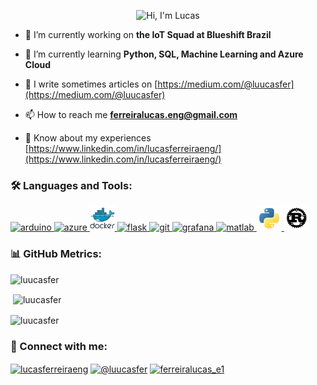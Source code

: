 <p align="center">
  <img src="https://github.com/luucasfer/luucasfer/raw/main/assets/header-github.gif" alt="Hi, I'm Lucas">
</p>

<!--
How to make the bio gif ?
💜 Thanks to [matyo91](https://github.com/matyo91)
I made my with https://codesandbox.io/s/github-profile-2ijk7
Then i recorded my screen to gif on Mac with Quicktime  and save result to [assets/github.mov](assets/github.mov)
This [GIF converter](https://ezgif.com/video-to-gif) help me to create a dedicated command that convert MOV to GIF.
Then i save result to [assets/github.gif](assets/github.gif)
-->


- 🔭 I’m currently working on **the IoT Squad at Blueshift Brazil**

- 🌱 I’m currently learning **Python, SQL, Machine Learning and Azure Cloud**

- 📝 I write sometimes articles on [https://medium.com/@luucasfer](https://medium.com/@luucasfer)

- 📫 How to reach me **ferreiralucas.eng@gmail.com**

- 📄 Know about my experiences [https://www.linkedin.com/in/lucasferreiraeng/](https://www.linkedin.com/in/lucasferreiraeng/)



<h3 align="left"> 🛠 Languages and Tools:</h3>
<p align="left"> <a href="https://www.arduino.cc/" target="_blank" rel="noreferrer"> <img src="https://cdn.worldvectorlogo.com/logos/arduino-1.svg" alt="arduino" width="40" height="40"/> </a> <a href="https://azure.microsoft.com/en-in/" target="_blank" rel="noreferrer"> <img src="https://www.vectorlogo.zone/logos/microsoft_azure/microsoft_azure-icon.svg" alt="azure" width="40" height="40"/> </a> <a href="https://www.docker.com/" target="_blank" rel="noreferrer"> <img src="https://raw.githubusercontent.com/devicons/devicon/master/icons/docker/docker-original-wordmark.svg" alt="docker" width="40" height="40"/> </a> <a href="https://flask.palletsprojects.com/" target="_blank" rel="noreferrer"> <img src="https://www.vectorlogo.zone/logos/pocoo_flask/pocoo_flask-icon.svg" alt="flask" width="40" height="40"/> </a> <a href="https://git-scm.com/" target="_blank" rel="noreferrer"> <img src="https://www.vectorlogo.zone/logos/git-scm/git-scm-icon.svg" alt="git" width="40" height="40"/> </a> <a href="https://grafana.com" target="_blank" rel="noreferrer"> <img src="https://www.vectorlogo.zone/logos/grafana/grafana-icon.svg" alt="grafana" width="40" height="40"/> </a> <a href="https://www.mathworks.com/" target="_blank" rel="noreferrer"> <img src="https://upload.wikimedia.org/wikipedia/commons/2/21/Matlab_Logo.png" alt="matlab" width="40" height="40"/> </a> <a href="https://www.python.org" target="_blank" rel="noreferrer"> <img src="https://raw.githubusercontent.com/devicons/devicon/master/icons/python/python-original.svg" alt="python" width="40" height="40"/> </a> <a href="https://www.rust-lang.org" target="_blank" rel="noreferrer"> <img src="https://raw.githubusercontent.com/devicons/devicon/master/icons/rust/rust-plain.svg" alt="rust" width="40" height="40"/> </a> </p>



<h3 align="left">📊 GitHub Metrics:</h3>

<p align="left"> <img src="https://komarev.com/ghpvc/?username=luucasfer&label=Profile%20views&color=b40e27&style=plastic" alt="luucasfer" > </p>

<p>&nbsp;<img align="center" src="https://github-readme-stats.vercel.app/api?username=luucasfer&show_icons=true&locale=en" alt="luucasfer" /></p>

<p><img align="center" src="https://github-readme-streak-stats.herokuapp.com/?user=luucasfer&" alt="luucasfer" /></p>



<h3 align="left">🔗 Connect with me:</h3>
<p align="left">
<a href="https://linkedin.com/in/lucasferreiraeng" target="blank"><img align="center" src="https://raw.githubusercontent.com/rahuldkjain/github-profile-readme-generator/master/src/images/icons/Social/linked-in-alt.svg" alt="lucasferreiraeng" height="30" width="40" /></a>
<a href="https://medium.com/@luucasfer" target="blank"><img align="center" src="https://raw.githubusercontent.com/rahuldkjain/github-profile-readme-generator/master/src/images/icons/Social/medium.svg" alt="@luucasfer" height="30" width="40" /></a>
<a href="https://www.hackerrank.com/ferreiralucas_e1" target="blank"><img align="center" src="https://raw.githubusercontent.com/rahuldkjain/github-profile-readme-generator/master/src/images/icons/Social/hackerrank.svg" alt="ferreiralucas_e1" height="30" width="40" /></a>
</p>


<!-- <p align="left"> <a href="https://github.com/ryo-ma/github-profile-trophy"><img src="https://github-profile-trophy.vercel.app/?username=luucasfer" alt="luucasfer" /></a> </p>

